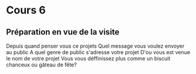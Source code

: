 # Cours 6
## Préparation en vue de la visite
Depuis quand penser vous ce projets
Quel message vous voulez envoyer au public
A quel genre de public s'adresse votre projet
D'ou vous est venue le nom de votre projet
Vous vous déffinissez plus comme un biscuit chanceux ou gâteau de fête?
